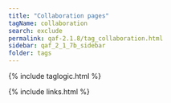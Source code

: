 ```yaml
---
title: "Collaboration pages"
tagName: collaboration
search: exclude
permalink: qaf-2.1.8/tag_collaboration.html
sidebar: qaf_2_1_7b_sidebar
folder: tags
---
```

{% include taglogic.html %}

{% include links.html %}
